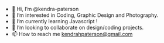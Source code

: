 - 👋 Hi, I’m @kendra-paterson
- 👀 I’m interested in Coding, Graphic Design and Photography.
- 🌱 I’m currently learning Javascript !
- 💞️ I’m looking to collaborate on design/coding projects.
- 📫 How to reach me kendrahpaterson@gmail.com

<!---
kendra-paterson/kendra-paterson is a ✨ special ✨ repository because its `README.md` (this file) appears on your GitHub profile.
You can click the Preview link to take a look at your changes.
--->

